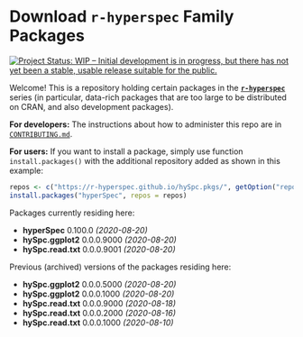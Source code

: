 # Download **`r-hyperspec`** Family Packages

[![Project Status: WIP – Initial development is in progress, but there has not yet been a stable, usable release suitable for the public.](https://www.repostatus.org/badges/latest/wip.svg)](https://www.repostatus.org/#wip)

Welcome!
This is a repository holding certain packages in the [**`r-hyperspec`**](https://r-hyperspec.github.io/) series (in particular, data-rich packages that are too large to be distributed on CRAN, and also development packages).

**For developers:** The instructions about how to administer this repo are in [`CONTRIBUTING.md`](https://github.com/r-hyperspec/hySpc.pkgs/blob/gh-pages/CONTRIBUTING.md).

**For users:** If you want to install a package, simply use function `install.packages()` with the additional repository added as shown in this example:

```r
repos <- c("https://r-hyperspec.github.io/hySpc.pkgs/", getOption("repos"))
install.packages("hyperSpec", repos = repos)
```

Packages currently residing here:

- **hyperSpec** 0.100.0 _(2020-08-20)_
- **hySpc.ggplot2** 0.0.0.9000 _(2020-08-20)_
- **hySpc.read.txt** 0.0.0.9001 _(2020-08-20)_

Previous (archived) versions of the packages residing here: 

- **hySpc.ggplot2** 0.0.0.5000 _(2020-08-20)_
- **hySpc.ggplot2** 0.0.0.1000 _(2020-08-20)_
- **hySpc.read.txt** 0.0.0.9000 _(2020-08-18)_
- **hySpc.read.txt** 0.0.0.2000 _(2020-08-16)_
- **hySpc.read.txt** 0.0.0.1000 _(2020-08-10)_
